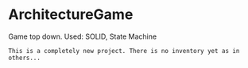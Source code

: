 # ArchitectureGame
Game top down. Used: SOLID, State Machine 

`This is a completely new project. There is no inventory yet as in others...`
